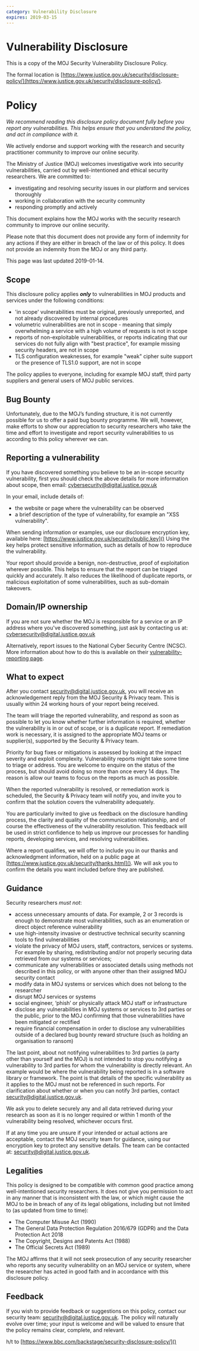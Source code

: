 ```yaml
---
category: Vulnerability Disclosure
expires: 2019-03-15
---
```

# Vulnerability Disclosure

This is a copy of the MOJ Security Vulnerability Disclosure Policy.

The formal location is [https://www.justice.gov.uk/security/disclosure-policy/](https://www.justice.gov.uk/security/disclosure-policy/).

# Policy

_We recommend reading this disclosure policy document fully before you report any vulnerabilities. This helps ensure that you understand the policy, and act in compliance with it._

We actively endorse and support working with the research and security practitioner community to improve our online security.

The Ministry of Justice (MOJ) welcomes investigative work into security vulnerabilities, carried out by well-intentioned and ethical security researchers. We are committed to:

- investigating and resolving security issues in our platform and services thoroughly
- working in collaboration with the security community
- responding promptly and actively

This document explains how the MOJ works with the security research community to improve our online security.

Please note that this document does not provide any form of indemnity for any actions if they are either in breach of the law or of this policy. It does not provide an indemnity from the MOJ or any third party.

This page was last updated 2019-01-14.

## Scope

This disclosure policy applies **_only_** to vulnerabilities in MOJ products and services under the following conditions:

* 'in scope' vulnerabilities must be original, previously unreported, and not already discovered by internal procedures
* volumetric vulnerabilities are not in scope - meaning that simply overwhelming a service with a high volume of requests is not in scope
* reports of non-exploitable vulnerabilities, or reports indicating that our services do not fully align with "best practice", for example missing security headers, are not in scope
* TLS configuration weaknesses, for example "weak" cipher suite support or the presence of TLS1.0 support, are not in scope

The policy applies to everyone, including for example MOJ staff, third party suppliers and general users of MOJ public services.

## Bug Bounty

Unfortunately, due to the MOJ’s funding structure, it is not currently possible for us to offer a paid bug bounty programme. We will, however, make efforts to show our appreciation to security researchers who take the time and effort to investigate and report security vulnerabilities to us according to this policy wherever we can.

## Reporting a vulnerability

If you have discovered something you believe to be an in-scope security vulnerability, first you should check the above details for more information about scope, then email:
[cybersecurity@digital.justice.gov.uk](mailto:cybersecurity@digital.justice.gov.uk)

In your email, include details of:

* the website or page where the vulnerability can be observed
* a brief description of the type of vulnerability, for example an "XSS vulnerability".

When sending information or examples, use our disclosure encryption key, available here:
[https://www.justice.gov.uk/security/public.key]()
Using the key helps protect sensitive information, such as details of how to reproduce the vulnerability.

Your report should provide a benign, non-destructive, proof of exploitation wherever possible. This helps to ensure that the report can be triaged quickly and accurately. It also reduces the likelihood of duplicate reports, or malicious exploitation of some vulnerabilities, such as sub-domain takeovers. 

## Domain/IP ownership

If you are not sure whether the MOJ is responsible for a service or an IP address where you've discovered something, just ask by contacting us at:
[cybersecurity@digital.justice.gov.uk](mailto:cybersecurity@digital.justice.gov.uk)

Alternatively, report issues to the National Cyber Security Centre (NCSC). More information about how to do this is available on their [vulnerability-reporting page](https://www.ncsc.gov.uk/vulnerability-reporting).

## What to expect

After you contact [security@digital.justice.gov.uk](mailto:security@digital.justice.gov.uk), you will receive an acknowledgement reply from the MOJ Security & Privacy team. This is usually within 24 working hours of your report being received.

The team will triage the reported vulnerability, and respond as soon as possible to let you know whether further information is required, whether the vulnerability is in or out of scope, or is a duplicate report. If remediation work is necessary, it is assigned to the appropriate MOJ teams or supplier(s), supported by the Security & Privacy team.

Priority for bug fixes or mitigations is assessed by looking at the impact severity and exploit  complexity. Vulnerability reports might take some time to triage or address. You are welcome to enquire on the status of the process, but should avoid doing so more than once every 14 days. The reason is allow our teams to focus on the reports as much as possible.

When the reported vulnerability is resolved, or remediation work is scheduled, the Security & Privacy team will notify you, and invite you to confirm that the solution covers the vulnerability adequately.

You are particularly invited to give us feedback on the disclosure handling process, the clarity and quality of the communication relationship, and of course the effectiveness of the vulnerability resolution. This feedback will be used in strict confidence to help us improve our processes for handling reports, developing services, and resolving vulnerabilities.

Where a report qualifies, we will offer to include you in our thanks and acknowledgment information, held on a public page at [https://www.justice.gov.uk/security/thanks.html](). We will ask you to confirm the details you want included before they are published.

## Guidance

Security researchers *must not*:

* access unnecessary amounts of data. For example, 2 or 3 records is enough to demonstrate most vulnerabilities, such as an enumeration or direct object reference vulnerability
* use high-intensity invasive or destructive technical security scanning tools to find vulnerabilities
* violate the privacy of MOJ users, staff, contractors, services or systems. For example by sharing, redistributing and/or not properly securing data retrieved from our systems or services;
* communicate any vulnerabilities or associated details using methods not described in this policy, or with anyone other than their assigned MOJ security contact
* modify data in MOJ systems or services which does not belong to the researcher
* disrupt MOJ services or systems
* social engineer, ‘phish’ or physically attack MOJ staff or infrastructure
* disclose any vulnerabilities in MOJ systems or services to 3rd parties or the public, prior to the MOJ confirming that those vulnerabilities have been mitigated or rectified
* require financial compensation in order to disclose any vulnerabilities outside of a declared bug bounty reward structure (such as holding an organisation to ransom)

The last point, about not notifying vulnerabilities to 3rd parties (a party other than yourself and the MOJ) is not intended to stop you notifying a vulnerability to 3rd parties for whom the vulnerability is directly relevant. An example would be where the vulnerability being reported is in a software library or framework. The point is that details of the specific vulnerability as it applies to the MOJ must not be referenced in such reports. For clarification about whether or when you can notify 3rd parties, contact [security@digital.justice.gov.uk](mailto:security@digital.justice.gov.uk).

We ask you to delete securely any and all data retrieved during your research as soon as it is no longer required or within 1 month of the vulnerability being resolved, whichever occurs first.

If at any time you are unsure if your intended or actual actions are acceptable, contact the MOJ security team for guidance, using our encryption key to protect any sensitive details. The team can be contacted at: [security@digital.justice.gov.uk](mailto:security@digital.justice.gov.uk).

## Legalities

This policy is designed to be compatible with common good practice among well-intentioned security researchers. It does not give you permission to act in any manner that is inconsistent with the law, or which might cause the MOJ to be in breach of any of its legal obligations, including but not limited to (as updated from time to time):
* The Computer Misuse Act (1990)
* The General Data Protection Regulation 2016/679 (GDPR) and the Data Protection Act 2018
* The Copyright, Designs and Patents Act (1988)
* The Official Secrets Act (1989)

The MOJ affirms that it will not seek prosecution of any security researcher who reports any security vulnerability on an MOJ service or system, where the researcher has acted in good faith and in accordance with this disclosure policy.

## Feedback

If you wish to provide feedback or suggestions on this policy, contact our security team: [security@digital.justice.gov.uk](mailto:security@digital.justice.gov.uk). The policy will naturally evolve over time; your input is welcome and will be valued to ensure that the policy remains clear, complete, and relevant.

h/t to [https://www.bbc.com/backstage/security-disclosure-policy/]()
